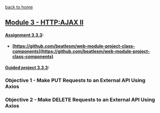 [back to home](https://github.com/beatlesm/)

## [Module 3 - HTTP:AJAX II](https://github.com/beatlesm/web/tree/main/3.3/Module333)

#### [Assignment 3.3.3](https://github.com/beatlesm/web/tree/main/3.3/Module333/Assignment333):

-   **[https://github.com/beatlesm/web-module-project-class-components](https://github.com/beatlesm/web-module-project-class-components)**
   
#### [Guided project 3.3.3](https://github.com/beatlesm/web/tree/main/3.3/Module333/guided333):


### Objective 1 - Make PUT Requests to an External API Using Axios

### Objective 2 - Make DELETE Requests to an External API Using Axios

